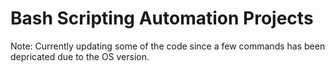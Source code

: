 # Bash Scripting Automation Projects

Note: Currently updating some of the code since a few commands has been depricated due to the OS version.

